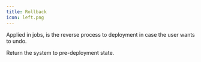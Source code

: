 ```yaml
---
title: Rollback
icon: left.png
---
```


Applied in jobs, is the reverse process to deployment in case the user wants to undo.

Return the system to pre-deployment state.
